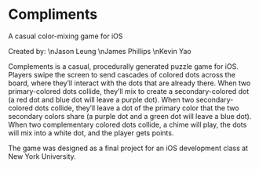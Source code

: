 # Compliments
A casual color-mixing game for iOS

Created by:
\nJason Leung
\nJames Phillips
\nKevin Yao

Complements is a casual, procedurally generated puzzle game for iOS. Players swipe the screen to send cascades of colored dots
across the board, where they’ll interact with the dots that are already there. When two primary-colored dots collide, they’ll 
mix to create a secondary-colored dot (a red dot and blue dot will leave a purple dot). When two secondary-colored dots collide,
they’ll leave a dot of the primary color that the two secondary colors share (a purple dot and a green dot will leave a blue dot).
When two complementary colored dots collide, a chime will play, the dots will mix into a white dot, and the player gets points.

The game was designed as a final project for an iOS development class at New York University.

